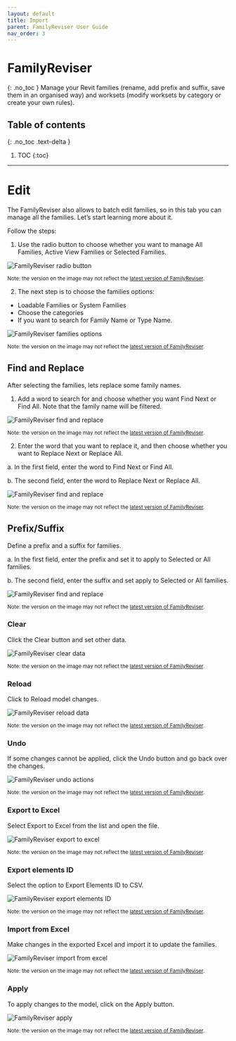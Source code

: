 ```yaml
---
layout: default
title: Import
parent: FamilyReviser User Guide
nav_order: 3
---
```


# FamilyReviser
{: .no_toc }
Manage your Revit families (rename, add prefix and suffix, save them in an organised way) and worksets (modify worksets by category or create your own rules).
## Table of contents
{: .no_toc .text-delta }

1. TOC
{:toc}

---

# Edit

The FamilyReviser also allows to batch edit families, so in this tab you can manage all the families. Let’s start learning more about it.

Follow the steps:

1. Use the radio button to choose whether you want to manage All Families, Active View Families or Selected Families.

![FamilyReviser radio button](../../assets\images\FR-Ed-Families.gif)

<sub>Note: the version on the image may not reflect the [latest version of FamilyReviser](https://diroots.com/revit-plugins/manage-revit-families-and-worksets-with-familyreviser/).</sub>

2. The next step is to choose the families options:

- Loadable Families or System Families
- Choose the categories
- If you want to search for Family Name or Type Name.

![FamilyReviser families options](../../assets\images\FR-Ed-FamiliesOptions.gif)

<sub>Note: the version on the image may not reflect the [latest version of FamilyReviser](https://diroots.com/revit-plugins/manage-revit-families-and-worksets-with-familyreviser/).</sub>

## Find and Replace

After selecting the families, lets replace some family names.

1. Add a word to search for and choose whether you want Find Next or Find All. Note that the family name will be filtered.

![FamilyReviser find and replace](../../assets\images\FR-Ed-FamiliesOptions.gif)

<sub>Note: the version on the image may not reflect the [latest version of FamilyReviser](https://diroots.com/revit-plugins/manage-revit-families-and-worksets-with-familyreviser/).</sub>

2. Enter the word that you want to replace it, and then choose whether you want to Replace Next or Replace All.

a. In the first field, enter the word to Find Next or Find All.

b. The second field, enter the word to Replace Next or Replace All.

![FamilyReviser find and replace](../../assets\images\FR-Ed-FindReplace.gif)

<sub>Note: the version on the image may not reflect the [latest version of FamilyReviser](https://diroots.com/revit-plugins/manage-revit-families-and-worksets-with-familyreviser/).</sub>

## Prefix/Suffix

Define a prefix and a suffix for families.

a. In the first field, enter the prefix and set it to apply to Selected or All families.

b. The second field, enter the suffix and set apply to Selected or All families.

![FamilyReviser find and replace](../../assets\images\FR-Ed-PrefixSuffix.gif)

<sub>Note: the version on the image may not reflect the [latest version of FamilyReviser](https://diroots.com/revit-plugins/manage-revit-families-and-worksets-with-familyreviser/).</sub>

### Clear

Click the Clear button and set other data.

![FamilyReviser clear data](../../assets\images\FR-Ed-Clear.png)

<sub>Note: the version on the image may not reflect the [latest version of FamilyReviser](https://diroots.com/revit-plugins/manage-revit-families-and-worksets-with-familyreviser/).</sub>

### Reload
Click to Reload model changes.

![FamilyReviser reload data](../../assets\images\FR-Ed-Reload.png)

<sub>Note: the version on the image may not reflect the [latest version of FamilyReviser](https://diroots.com/revit-plugins/manage-revit-families-and-worksets-with-familyreviser/).</sub>

### Undo

If some changes cannot be applied, click the Undo button and go back over the changes.

![FamilyReviser undo actions](../../assets\images\FR-Ed-Undo.png)

<sub>Note: the version on the image may not reflect the [latest version of FamilyReviser](https://diroots.com/revit-plugins/manage-revit-families-and-worksets-with-familyreviser/).</sub>

### Export to Excel

Select Export to Excel from the list and open the file.

![FamilyReviser export to excel](../../assets\images\FR-Ed-ExportExcel.png)

<sub>Note: the version on the image may not reflect the [latest version of FamilyReviser](https://diroots.com/revit-plugins/manage-revit-families-and-worksets-with-familyreviser/).</sub>

### Export elements ID

Select the option to Export Elements ID to CSV.

![FamilyReviser export elements ID](../../assets\images\FR-Ed-ExportID.png)

<sub>Note: the version on the image may not reflect the [latest version of FamilyReviser](https://diroots.com/revit-plugins/manage-revit-families-and-worksets-with-familyreviser/).</sub>

### Import from Excel

Make changes in the exported Excel and import it to update the families.

![FamilyReviser import from excel](../../assets\images\FR-Ed-ImportExcel.png)

<sub>Note: the version on the image may not reflect the [latest version of FamilyReviser](https://diroots.com/revit-plugins/manage-revit-families-and-worksets-with-familyreviser/).</sub>

### Apply

To apply changes to the model, click on the Apply button.

![FamilyReviser apply](../../assets\images\FR-Ed-ApplyChanges.gif)

<sub>Note: the version on the image may not reflect the [latest version of FamilyReviser](https://diroots.com/revit-plugins/manage-revit-families-and-worksets-with-familyreviser/).</sub>

